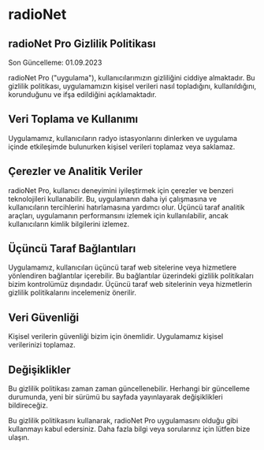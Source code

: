 # radioNet

## radioNet Pro Gizlilik Politikası
Son Güncelleme: 01.09.2023

radioNet Pro ("uygulama"), kullanıcılarımızın gizliliğini ciddiye almaktadır. Bu gizlilik politikası, uygulamamızın kişisel verileri nasıl topladığını, kullanıldığını, korunduğunu ve ifşa edildiğini açıklamaktadır.

## Veri Toplama ve Kullanımı

Uygulamamız, kullanıcıların radyo istasyonlarını dinlerken ve uygulama içinde etkileşimde bulunurken kişisel verileri toplamaz veya saklamaz.

## Çerezler ve Analitik Veriler

radioNet Pro, kullanıcı deneyimini iyileştirmek için çerezler ve benzeri teknolojileri kullanabilir. Bu, uygulamanın daha iyi çalışmasına ve kullanıcıların tercihlerini hatırlamasına yardımcı olur. Üçüncü taraf analitik araçları, uygulamanın performansını izlemek için kullanılabilir, ancak kullanıcıların kimlik bilgilerini izlemez.

## Üçüncü Taraf Bağlantıları

Uygulamamız, kullanıcıları üçüncü taraf web sitelerine veya hizmetlere yönlendiren bağlantılar içerebilir. Bu bağlantılar üzerindeki gizlilik politikaları bizim kontrolümüz dışındadır. Üçüncü taraf web sitelerinin veya hizmetlerin gizlilik politikalarını incelemeniz önerilir.

## Veri Güvenliği

Kişisel verilerin güvenliği bizim için önemlidir. Uygulamamız kişisel verilerinizi toplamaz.

## Değişiklikler

Bu gizlilik politikası zaman zaman güncellenebilir. Herhangi bir güncelleme durumunda, yeni bir sürümü bu sayfada yayınlayarak değişiklikleri bildireceğiz.

Bu gizlilik politikasını kullanarak, radioNet Pro uygulamasını olduğu gibi kullanmayı kabul edersiniz. Daha fazla bilgi veya sorularınız için lütfen bize ulaşın.
